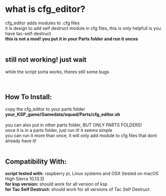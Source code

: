 # what is cfg_editor?
cfg_editor adds modules to .cfg files <br>
it is design to add self destruct module in cfg files, this is only helpfull is you have tac-self-destruct <br>
**this is not a mod! you put it in your Parts folder and run it onces** <br>
<br>

## still not working! just wait
while the script sorta works, theres still some bugs

<br>

## How To Install:
copy the cfg_editor to your parts folder **your_KSP_game/Gamedata/squad/Parts/cfg_editor.sh** <br>
<br>
you can also put in other parts folder, BUT ONLY PARTS FOLDERS! <br>
once it is in a parts folder, just run it! it seems simple <br>
you can run it more than once, it will only add module to cfg files that dont already have it! <br>
<br>


## Compatibility With: 
**script tested with:** raspberry pi, Linux systems and OSX (tested on macOS High Sierra 10.13.3) <br>
**for ksp version:** should work for all version of ksp <br>
**for Tac Self Destruct:** should work for all versions of Tac Self Destruct <br>
<br>

